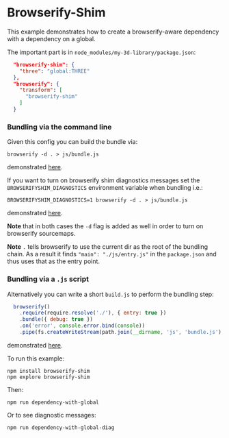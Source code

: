 # Browserify-Shim 

This example demonstrates how to create a browserify-aware dependency with a dependency on a global.

The important part is in `node_modules/my-3d-library/package.json`:

```json
  "browserify-shim": {
    "three": "global:THREE"
  },
  "browserify": {
    "transform": [
      "browserify-shim"
    ]
  }
```

### Bundling via the command line

Given this config you can build the bundle via: 

    browserify -d . > js/bundle.js

demonstrated [here](https://github.com/thlorenz/browserify-shim/blob/master/examples/expose-jquery/cli.sh).

If you want to turn on browserify shim diagnostics messages set the `BROWSERIFYSHIM_DIAGNOSTICS` environment variable
when bundling i.e.:

    BROWSERIFYSHIM_DIAGNOSTICS=1 browserify -d . > js/bundle.js

demonstrated [here](https://github.com/thlorenz/browserify-shim/blob/master/examples/expose-jquery/cli-diag.sh).

**Note** that in both cases the `-d` flag is added as well in order to turn on browserify sourcemaps.  

**Note** `.` tells browserify to use the current dir as the root of the bundling chain. As a result it finds `"main":
"./js/entry.js"` in the `package.json` and thus uses that as the entry point.

### Bundling via a `.js` script

Alternatively you can write a short `build.js` to perform the bundling step:

```js
  browserify()  
    .require(require.resolve('./'), { entry: true })
    .bundle({ debug: true })
    .on('error', console.error.bind(console)) 
    .pipe(fs.createWriteStream(path.join(__dirname, 'js', 'bundle.js'), 'utf8'))
```

demonstrated [here](https://github.com/thlorenz/browserify-shim/blob/master/examples/expose-jquery/build.js).

To run this example:

    npm install browserify-shim
    npm explore browserify-shim

Then:

    npm run dependency-with-global

Or to see diagnostic messages:

    npm run dependency-with-global-diag
